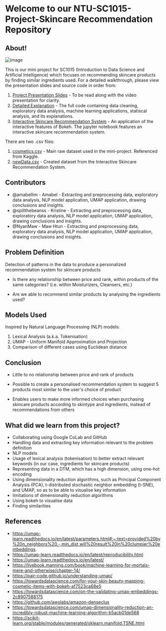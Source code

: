 # Welcome to our NTU-SC1015-Project-Skincare Recommendation Repository

## About!

![image](https://user-images.githubusercontent.com/85445638/164944612-d9bd5723-d2fe-4763-90f8-b637a9e9de8b.png)

This is our mini project for SC1015 (Introduction to Data Science and Artificial Intelligence) which focuses on recommending skincare products by finding similar ingredients used. For a detailed walkthrough, please view the presentation slides and source code in order from:

1. [Project Presentation Slides](https://github.com/NyanMaw/NTU-SC1015-Project-SkincareRecommendation/blob/main/Project%20Presentation%20Slides_Skincare%20Recommendation.pdf) - To be read along with the video presentation for clarity.
2. [Detailed Explanation](https://github.com/NyanMaw/NTU-SC1015-Project-SkincareRecommendation/blob/main/Detailed%20Explanation.ipynb) - The full code containing data cleaning, exploratory data analysis, machine learning applications, statiscal analysis, and its explanations.
3. [Interactive Skincare Recommendation System](https://github.com/NyanMaw/NTU-SC1015-Project-SkincareRecommendation/blob/main/Interactive%20Skincare%20Recommendation%20System.ipynb) - An application of the interactive features of Bokeh. The jupyter notebook features an interactive skincare recommendation system.

There are two .csv files:
1. [cosmetics.csv](https://github.com/NyanMaw/NTU-SC1015-Project-SkincareRecommendation/blob/main/cosmetics.csv) - Main raw dataset used in the mini-project. Referenced from Kaggle.
2. [newData.csv](https://github.com/NyanMaw/NTU-SC1015-Project-SkincareRecommendation/blob/main/newData.csv) - Created dataset from the Interactive Skincare Recommendation System.
  
## Contributors

- @amabellim - Amabel - Extracting and preprocessing data, exploratory data analysis, NLP model application, UMAP application, drawing conclusions and insights.
- @spillthebeanss - Kristine - Extracting and preprocessing data, exploratory data analysis, NLP model application, UMAP application, drawing conclusions and insights.
- @NyanMaw - Maw Htun - Extracting and preprocessing data, exploratory data analysis, NLP model application, UMAP application, drawing conclusions and insights.

## Problem Definition
Detection of patterns in the data to produce a personalized recommendation system for skincare products

- Is there any relationship between price and rank, within products of the same categories? (i.e. within Moisturizers, Cleansers, etc.)

- Are we able to recommend similar products by analysing the ingredients used?

## Models Used

Inspired by Natural Language Processing (NLP) models:
1. Lexical Analysis (a.k.a. Tokenisation)
2. UMAP - Uniform Manifold Approximation and Projection
3. Comparison of different cases using Euclidean distance

## Conclusion

- Little to no relationship between price and rank of products

- Possible to create a personalised recommendation system to suggest 5 products most similar to the user's choice of product
- Enables users to make more informed choices when purchasing skincare products according to skintype and ingredients, instead of recommendations from others


## What did we learn from this project?

- Collaborating using Google CoLab and GitHub
- Handling data and extracting key information relevant to the problem definition
- NLP models
- Usage of lexical analysis (tokenisation) to better extract relevant keywords (in our case, ingredients for skincare products)
- Representing data in a DTM, which has a high dimension, using one-hot encoding
- Using dimensionality reduction algorithms, such as Principal Component Analysis (PCA), t-distributed stochastic neighbor embedding (t-SNE), and UMAP, so as to be able to visualise key information
- limitations of dimensionality reduction algorithms
- Using bokeh to visualise data
- Finding similarities

## References

- https://umap-learn.readthedocs.io/en/latest/parameters.html#:~:text=provided%20by%20n_neighbors%20.-,min_dist,will%20result%20in%20clumpier%20embeddings.
- https://umap-learn.readthedocs.io/en/latest/reproducibility.html
- https://umap-learn.readthedocs.io/en/latest/
- https://livebook.manning.com/book/machine-learning-for-mortals-mere-and-otherwise/chapter-14/
- https://pair-code.github.io/understanding-umap/
- https://towardsdatascience.com/for-your-skin-beauty-mapping-cosmetic-items-with-bokeh-af7523ca68e5
- https://towardsdatascience.com/on-the-validating-umap-embeddings-2c8907588175
- https://github.com/awslabs/amazon-denseclus
- https://towardsdatascience.com/umap-dimensionality-reduction-an-incredibly-robust-machine-learning-algorithm-b5acb01de568
- https://scikit-learn.org/stable/modules/generated/sklearn.manifold.TSNE.html


